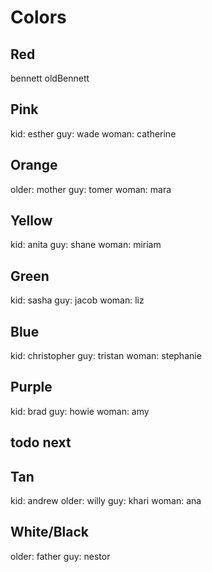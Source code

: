 # Colors

## Red
bennett
oldBennett

## Pink
kid: esther
guy: wade
woman: catherine

## Orange
older: mother
guy: tomer
woman: mara

## Yellow
kid: anita
guy: shane
woman: miriam

## Green
kid: sasha
guy: jacob
woman: liz

## Blue
kid: christopher
guy: tristan
woman: stephanie

## Purple
kid: brad
guy: howie
woman: amy

## todo next

## Tan
kid: andrew
older: willy
guy: khari
woman: ana

## White/Black
older: father
guy: nestor

